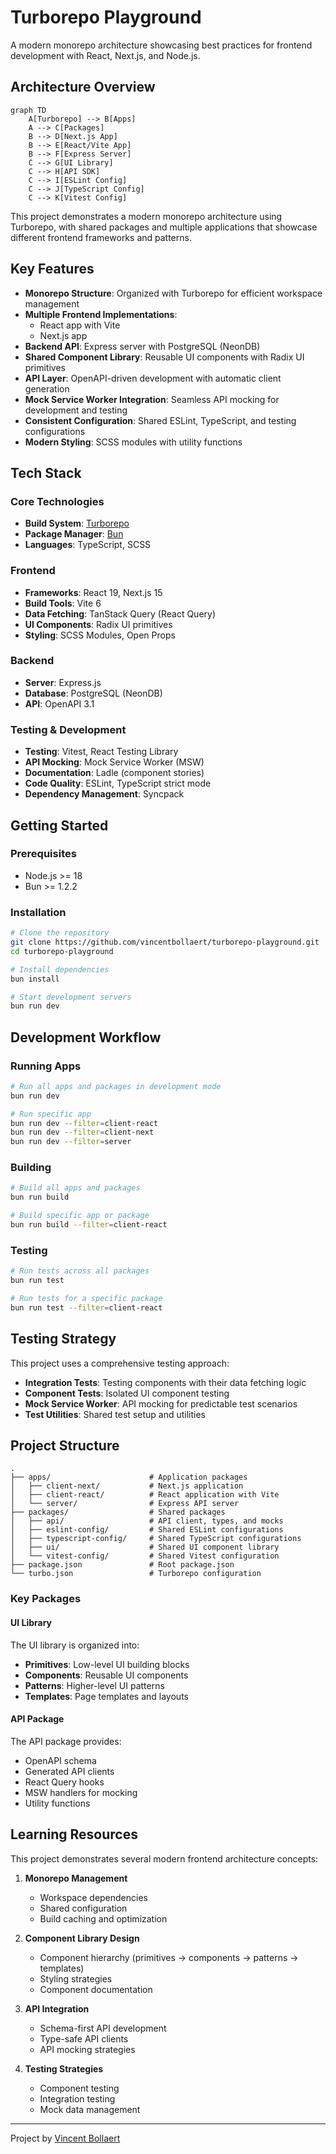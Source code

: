# Turborepo Playground

A modern monorepo architecture showcasing best practices for frontend development with React, Next.js, and Node.js.

## Architecture Overview

```mermaid
graph TD
    A[Turborepo] --> B[Apps]
    A --> C[Packages]
    B --> D[Next.js App]
    B --> E[React/Vite App]
    B --> F[Express Server]
    C --> G[UI Library]
    C --> H[API SDK]
    C --> I[ESLint Config]
    C --> J[TypeScript Config]
    C --> K[Vitest Config]
```

This project demonstrates a modern monorepo architecture using Turborepo, with shared packages and multiple applications that showcase different frontend frameworks and patterns.

## Key Features

- **Monorepo Structure**: Organized with Turborepo for efficient workspace management
- **Multiple Frontend Implementations**:
  - React app with Vite
  - Next.js app
- **Backend API**: Express server with PostgreSQL (NeonDB)
- **Shared Component Library**: Reusable UI components with Radix UI primitives
- **API Layer**: OpenAPI-driven development with automatic client generation
- **Mock Service Worker Integration**: Seamless API mocking for development and testing
- **Consistent Configuration**: Shared ESLint, TypeScript, and testing configurations
- **Modern Styling**: SCSS modules with utility functions

## Tech Stack

### Core Technologies

- **Build System**: [Turborepo](https://turbo.build/)
- **Package Manager**: [Bun](https://bun.sh/)
- **Languages**: TypeScript, SCSS

### Frontend

- **Frameworks**: React 19, Next.js 15
- **Build Tools**: Vite 6
- **Data Fetching**: TanStack Query (React Query)
- **UI Components**: Radix UI primitives
- **Styling**: SCSS Modules, Open Props

### Backend

- **Server**: Express.js
- **Database**: PostgreSQL (NeonDB)
- **API**: OpenAPI 3.1

### Testing & Development

- **Testing**: Vitest, React Testing Library
- **API Mocking**: Mock Service Worker (MSW)
- **Documentation**: Ladle (component stories)
- **Code Quality**: ESLint, TypeScript strict mode
- **Dependency Management**: Syncpack

## Getting Started

### Prerequisites

- Node.js >= 18
- Bun >= 1.2.2

### Installation

```bash
# Clone the repository
git clone https://github.com/vincentbollaert/turborepo-playground.git
cd turborepo-playground

# Install dependencies
bun install

# Start development servers
bun run dev
```

## Development Workflow

### Running Apps

```bash
# Run all apps and packages in development mode
bun run dev

# Run specific app
bun run dev --filter=client-react
bun run dev --filter=client-next
bun run dev --filter=server
```

### Building

```bash
# Build all apps and packages
bun run build

# Build specific app or package
bun run build --filter=client-react
```

### Testing

```bash
# Run tests across all packages
bun run test

# Run tests for a specific package
bun run test --filter=client-react
```

## Testing Strategy

This project uses a comprehensive testing approach:

- **Integration Tests**: Testing components with their data fetching logic
- **Component Tests**: Isolated UI component testing
- **Mock Service Worker**: API mocking for predictable test scenarios
- **Test Utilities**: Shared test setup and utilities

## Project Structure

```
.
├── apps/                      # Application packages
│   ├── client-next/           # Next.js application
│   ├── client-react/          # React application with Vite
│   └── server/                # Express API server
├── packages/                  # Shared packages
│   ├── api/                   # API client, types, and mocks
│   ├── eslint-config/         # Shared ESLint configurations
│   ├── typescript-config/     # Shared TypeScript configurations
│   ├── ui/                    # Shared UI component library
│   └── vitest-config/         # Shared Vitest configuration
├── package.json               # Root package.json
└── turbo.json                 # Turborepo configuration
```

### Key Packages

#### UI Library

The UI library is organized into:

- **Primitives**: Low-level UI building blocks
- **Components**: Reusable UI components
- **Patterns**: Higher-level UI patterns
- **Templates**: Page templates and layouts

#### API Package

The API package provides:

- OpenAPI schema
- Generated API clients
- React Query hooks
- MSW handlers for mocking
- Utility functions

## Learning Resources

This project demonstrates several modern frontend architecture concepts:

1. **Monorepo Management**

   - Workspace dependencies
   - Shared configuration
   - Build caching and optimization

2. **Component Library Design**

   - Component hierarchy (primitives → components → patterns → templates)
   - Styling strategies
   - Component documentation

3. **API Integration**

   - Schema-first API development
   - Type-safe API clients
   - API mocking strategies

4. **Testing Strategies**
   - Component testing
   - Integration testing
   - Mock data management

---

Project by [Vincent Bollaert](https://github.com/vincentbollaert)
